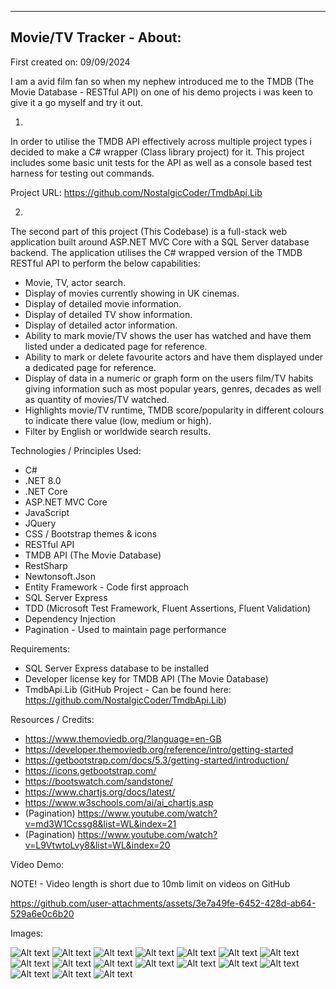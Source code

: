 -----------------------------------------------------------------------------
Movie/TV Tracker - About:
-----------------------------------------------------------------------------

First created on: 09/09/2024

I am a avid film fan so when my nephew introduced me to the TMDB (The Movie Database - RESTful API) on one of his demo projects i was keen to give it a go myself and try it out.

1.

In order to utilise the TMDB API effectively across multiple project types i decided to make a C# wrapper (Class library project) for it.  This project includes some basic unit tests for the API as well as a console based test harness for testing out commands.

Project URL: https://github.com/NostalgicCoder/TmdbApi.Lib

2.

The second part of this project (This Codebase) is a full-stack web application built around ASP.NET MVC Core with a SQL Server database backend.  The application utilises the C# wrapped version of the TMDB RESTful API to perform the below capabilities:

- Movie, TV, actor search.
- Display of movies currently showing in UK cinemas.
- Display of detailed movie information.
- Display of detailed TV show information.
- Display of detailed actor information.
- Ability to mark movie/TV shows the user has watched and have them listed under a dedicated page for reference.
- Ability to mark or delete favourite actors and have them displayed under a dedicated page for reference.
- Display of data in a numeric or graph form on the users film/TV habits giving information such as most popular years, genres, decades as well as quantity of movies/TV watched.
- Highlights movie/TV runtime, TMDB score/popularity in different colours to indicate there value (low, medium or high).
- Filter by English or worldwide search results.

Technologies / Principles Used:

- C#
- .NET 8.0
- .NET Core
- ASP.NET MVC Core
- JavaScript
- JQuery
- CSS / Bootstrap themes & icons
- RESTful API
- TMDB API (The Movie Database)
- RestSharp
- Newtonsoft.Json
- Entity Framework - Code first approach
- SQL Server Express
- TDD (Microsoft Test Framework, Fluent Assertions, Fluent Validation)
- Dependency Injection
- Pagination - Used to maintain page performance

Requirements:

- SQL Server Express database to be installed
- Developer license key for TMDB API (The Movie Database)
- TmdbApi.Lib (GitHub Project - Can be found here: https://github.com/NostalgicCoder/TmdbApi.Lib)

Resources / Credits:

- https://www.themoviedb.org/?language=en-GB
- https://developer.themoviedb.org/reference/intro/getting-started
- https://getbootstrap.com/docs/5.3/getting-started/introduction/
- https://icons.getbootstrap.com/
- https://bootswatch.com/sandstone/
- https://www.chartjs.org/docs/latest/
- https://www.w3schools.com/ai/ai_chartjs.asp
- (Pagination) https://www.youtube.com/watch?v=md3W1Ccssg8&list=WL&index=21
- (Pagination) https://www.youtube.com/watch?v=L9VtwtoLvy8&list=WL&index=20

Video Demo:

NOTE! - Video length is short due to 10mb limit on videos on GitHub

https://github.com/user-attachments/assets/3e7a49fe-6452-428d-ab64-529a6e0c6b20

Images:

![Alt text](Images/MovieTvTrackerStart1.jpg)
![Alt text](Images/MovieTvTrackerStart2.jpg)
![Alt text](Images/MovieTvTrackerStart3.jpg)
![Alt text](Images/MovieTvTrackerStart4.jpg)
![Alt text](Images/MovieTvTrackerFilmResult1.jpg)
![Alt text](Images/MovieTvTrackerFilmResult2.jpg)
![Alt text](Images/MovieTvTrackerTvResult1.jpg)
![Alt text](Images/MovieTvTrackerPersonResult1.jpg)
![Alt text](Images/MovieTvTrackerPersonResult2.jpg)
![Alt text](Images/MovieTvTrackerPersonResult3.jpg)
![Alt text](Images/MovieTvTrackerWatchedMedia1.jpg)
![Alt text](Images/MovieTvTrackerWatchedMedia2.jpg)
![Alt text](Images/MovieTvTrackerWatchedMedia3.jpg)
![Alt text](Images/MovieTvTrackerWatchedMedia4.jpg)
![Alt text](Images/MovieTvTrackerFavoriteActor1.jpg)
![Alt text](Images/MovieTvTrackerEnd1.jpg)
![Alt text](Images/MovieTvTrackerEnd2.jpg)